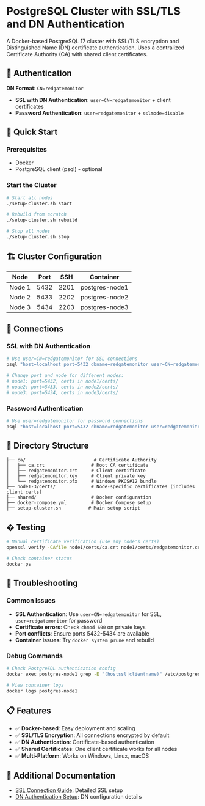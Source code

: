 # PostgreSQL Cluster with SSL/TLS and DN Authentication

A Docker-based PostgreSQL 17 cluster with SSL/TLS encryption and Distinguished Name (DN) certificate authentication. Uses a centralized Certificate Authority (CA) with shared client certificates.

## 🔐 Authentication

**DN Format**: `CN=redgatemonitor`

- **SSL with DN Authentication**: `user=CN=redgatemonitor` + client certificates
- **Password Authentication**: `user=redgatemonitor` + `sslmode=disable`

## 🚀 Quick Start

### Prerequisites

- Docker
- PostgreSQL client (psql) - optional

### Start the Cluster

```bash
# Start all nodes
./setup-cluster.sh start

# Rebuild from scratch  
./setup-cluster.sh rebuild

# Stop all nodes
./setup-cluster.sh stop
```

## 🏗️ Cluster Configuration

| Node | Port | SSH | Container |
|------|------|-----|-----------|
| Node 1 | 5432 | 2201 | postgres-node1 |
| Node 2 | 5433 | 2202 | postgres-node2 |
| Node 3 | 5434 | 2203 | postgres-node3 |

## 🔐 Connections

### SSL with DN Authentication

```bash
# Use user=CN=redgatemonitor for SSL connections
psql "host=localhost port=5432 dbname=redgatemonitor user=CN=redgatemonitor sslmode=verify-full sslcert=node1/certs/redgatemonitor.crt sslkey=node1/certs/redgatemonitor.key sslrootcert=node1/certs/ca.crt"

# Change port and node for different nodes: 
# node1: port=5432, certs in node1/certs/
# node2: port=5433, certs in node2/certs/  
# node3: port=5434, certs in node3/certs/
```

### Password Authentication

```bash
# Use user=redgatemonitor for password connections
psql "host=localhost port=5432 dbname=redgatemonitor user=redgatemonitor password=changeme sslmode=disable"
```

## 📁 Directory Structure

```text
├── ca/                         # Certificate Authority
│   ├── ca.crt                 # Root CA certificate  
│   ├── redgatemonitor.crt     # Client certificate
│   ├── redgatemonitor.key     # Client private key
│   └── redgatemonitor.pfx     # Windows PKCS#12 bundle
├── node1-3/certs/             # Node-specific certificates (includes client certs)
├── shared/                    # Docker configuration
├── docker-compose.yml         # Docker Compose setup
├── setup-cluster.sh          # Main setup script
```

## � Testing

```bash
# Manual certificate verification (use any node's certs)
openssl verify -CAfile node1/certs/ca.crt node1/certs/redgatemonitor.crt

# Check container status
docker ps
```

## 🐛 Troubleshooting

### Common Issues

- **SSL Authentication**: Use `user=CN=redgatemonitor` for SSL, `user=redgatemonitor` for password
- **Certificate errors**: Check `chmod 600` on private keys
- **Port conflicts**: Ensure ports 5432-5434 are available
- **Container issues**: Try `docker system prune` and rebuild

### Debug Commands

```bash
# Check PostgreSQL authentication config
docker exec postgres-node1 grep -E "(hostssl|clientname)" /etc/postgresql/17/main/pg_hba.conf

# View container logs
docker logs postgres-node1
```

## 📋 Features

- ✅ **Docker-based**: Easy deployment and scaling
- ✅ **SSL/TLS Encryption**: All connections encrypted by default  
- ✅ **DN Authentication**: Certificate-based authentication
- ✅ **Shared Certificates**: One client certificate works for all nodes
- ✅ **Multi-Platform**: Works on Windows, Linux, macOS

## 📖 Additional Documentation

- [SSL Connection Guide](SSL_CONNECTION_GUIDE.md): Detailed SSL setup
- [DN Authentication Setup](DN_AUTHENTICATION_SETUP.md): DN configuration details
